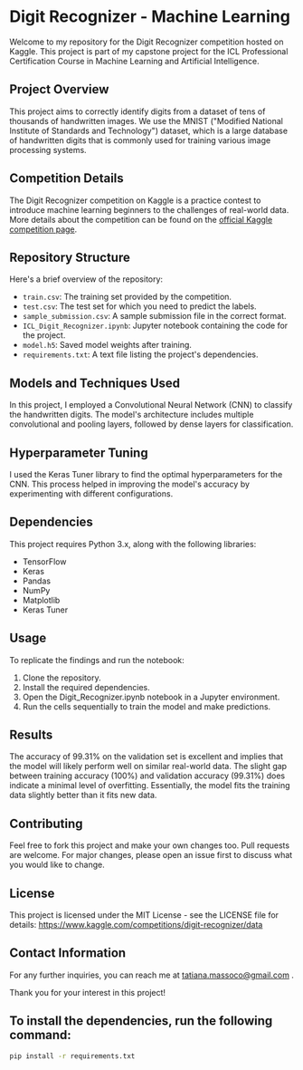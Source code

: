 # Digit Recognizer - Machine Learning

Welcome to my repository for the Digit Recognizer competition hosted on Kaggle. This project is part of my capstone project for the ICL Professional Certification Course in Machine Learning and Artificial Intelligence.

## Project Overview

This project aims to correctly identify digits from a dataset of tens of thousands of handwritten images. We use the MNIST ("Modified National Institute of Standards and Technology") dataset, which is a large database of handwritten digits that is commonly used for training various image processing systems.

## Competition Details

The Digit Recognizer competition on Kaggle is a practice contest to introduce machine learning beginners to the challenges of real-world data. More details about the competition can be found on the [official Kaggle competition page](https://www.kaggle.com/competitions/digit-recognizer).

## Repository Structure

Here's a brief overview of the repository:

- `train.csv`: The training set provided by the competition.
- `test.csv`: The test set for which you need to predict the labels.
- `sample_submission.csv`: A sample submission file in the correct format.
- `ICL_Digit_Recognizer.ipynb`: Jupyter notebook containing the code for the project.
- `model.h5`: Saved model weights after training.
- `requirements.txt`: A text file listing the project's dependencies.

## Models and Techniques Used

In this project, I employed a Convolutional Neural Network (CNN) to classify the handwritten digits. The model's architecture includes multiple convolutional and pooling layers, followed by dense layers for classification.

## Hyperparameter Tuning

I used the Keras Tuner library to find the optimal hyperparameters for the CNN. This process helped in improving the model's accuracy by experimenting with different configurations.

## Dependencies

This project requires Python 3.x, along with the following libraries:
- TensorFlow
- Keras
- Pandas
- NumPy
- Matplotlib
- Keras Tuner


## Usage

To replicate the findings and run the notebook:

1. Clone the repository.
2. Install the required dependencies.
3. Open the Digit_Recognizer.ipynb notebook in a Jupyter environment.
4. Run the cells sequentially to train the model and make predictions.

## Results

The accuracy of 99.31% on the validation set is excellent and implies that the model will likely perform well on similar real-world data. The slight gap between training accuracy (100%) and validation accuracy (99.31%) does indicate a minimal level of overfitting. Essentially, the model fits the training data slightly better than it fits new data.

## Contributing

Feel free to fork this project and make your own changes too. Pull requests are welcome. For major changes, please open an issue first to discuss what you would like to change.

## License

This project is licensed under the MIT License - see the LICENSE file for details: https://www.kaggle.com/competitions/digit-recognizer/data

## Contact Information

For any further inquiries, you can reach me at tatiana.massoco@gmail.com .

Thank you for your interest in this project!


## To install the dependencies, run the following command:
```bash
pip install -r requirements.txt
